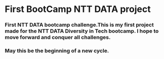 # First BootCamp NTT DATA project
### First NTT DATA bootcamp challenge.This is my first project made for the NTT DATA Diversity in Tech bootcamp. I hope to move forward and conquer all challenges.

### May this be the beginning of a new cycle.
